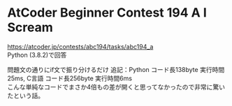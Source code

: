 # AtCoder Beginner Contest 194 A I Scream  
https://atcoder.jp/contests/abc194/tasks/abc194_a  
Python (3.8.2)で回答  

問題文の通りにif文で振り分けるだけ
追記：Python コード長138byte 実行時間25ms, C言語 コード長256byte 実行時間6ms  
こんな単純なコードでまさか4倍もの差が開くと思ってなかったので非常に驚いたという話。
